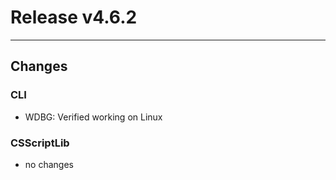 # Release v4.6.2 

---

## Changes

### CLI

- WDBG: Verified working on Linux

### CSScriptLib

- no changes





